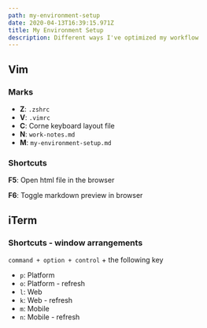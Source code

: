 ```yaml
---
path: my-environment-setup
date: 2020-04-13T16:39:15.971Z
title: My Environment Setup
description: Different ways I've optimized my workflow
---
```


## Vim

### Marks
- **Z**: `.zshrc`
- **V**: `.vimrc`
- **C**: Corne keyboard layout file
- **N**: `work-notes.md`
- **M**: `my-environment-setup.md`

### Shortcuts
**F5**: Open html file in the browser

**F6**: Toggle markdown preview in browser

## iTerm

### Shortcuts - window arrangements

`command + option + control` + the following key 
- `p`: Platform
- `o`: Platform - refresh
- `l`: Web 
- `k`: Web - refresh
- `m`: Mobile 
- `n`: Mobile - refresh
